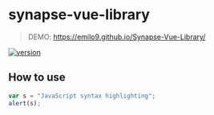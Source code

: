 # synapse-vue-library

> DEMO: https://emilo9.github.io/Synapse-Vue-Library/

[![version](https://img.shields.io/badge/version-1.1.0-yellow.svg)](https://semver.org)

## How to use
```javascript
var s = "JavaScript syntax highlighting";
alert(s);
```
